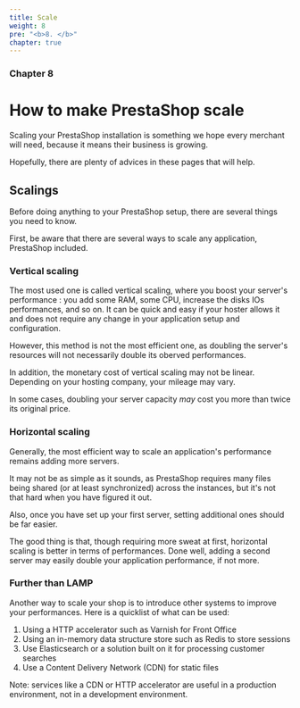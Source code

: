 ```yaml
---
title: Scale
weight: 8
pre: "<b>8. </b>"
chapter: true
---
```


### Chapter 8

# How to make PrestaShop scale

Scaling your PrestaShop installation is something we hope every merchant will need, because it means their business is growing.

Hopefully, there are plenty of advices in these pages that will help.

## Scalings

Before doing anything to your PrestaShop setup, there are several things you need to know.

First, be aware that there are several ways to scale any application, PrestaShop included.

### Vertical scaling

The most used one is called vertical scaling, where you boost your server's performance : you add some RAM, some CPU, increase the disks IOs performances, and so on. It can be quick and easy if your hoster allows it and does not require any change in your application setup and configuration.

However, this method is not the most efficient one, as doubling the server's resources will not necessarily double its oberved performances.

In addition, the monetary cost of vertical scaling may not be linear. Depending on your hosting company, your mileage may vary.

In some cases, doubling your server capacity _may_ cost you more than twice its original price.

### Horizontal scaling

Generally, the most efficient way to scale an application's performance remains adding more servers.

It may not be as simple as it sounds, as PrestaShop requires many files being shared (or at least synchronized) across the instances, but it's not that hard when you have figured it out.

Also, once you have set up your first server, setting additional ones should be far easier.

The good thing is that, though requiring more sweat at first, horizontal scaling is better in terms of performances. Done well, adding a second server may easily double your application performance, if not more.

### Further than LAMP

Another way to scale your shop is to introduce other systems to improve your performances. Here is a quicklist of what can be used:

1. Using a HTTP accelerator such as Varnish for Front Office
2. Using an in-memory data structure store such as Redis to store sessions
3. Use Elasticsearch or a solution built on it for processing customer searches
4. Use a Content Delivery Network (CDN) for static files

Note: services like a CDN or HTTP accelerator are useful in a production environment, not in a development environment.
